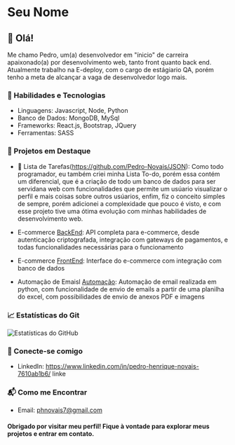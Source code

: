 # Seu Nome

## 👋 Olá!

Me chamo Pedro, um(a) desenvolvedor em "ínicio" de carreira apaixonado(a) por desenvolvimento web, tanto front quanto back end. Atualmente trabalho na E-deploy, com o cargo de estágiario QA, 
porém tenho a meta de alcançar a vaga de desenvolvedor logo mais.

### 🚀 Habilidades e Tecnologias

- Linguagens: Javascript, Node, Python
- Banco de Dados: MongoDB, MySql
- Frameworks: React.js, Bootstrap, JQuery
- Ferramentas: SASS

### 🔧 Projetos em Destaque

- 📝 Lista de Tarefas(https://github.com/Pedro-Novais/JSON): Como todo programador, eu também criei minha Lista To-do, porém essa contém um diferencial, que é a criação de todo um banco de dados para ser servidana web
  com funcionalidades que permite um usúario visualizar o perfil e mais coisas sobre outros usúarios, enfim, fiz o conceito simples de sempre, porém adicionei a complexidade que pouco é visto,
  e com esse projeto tive uma ótima evolução com minhas habilidades de desenvolvimento web.

  
- E-commerce [BackEnd](https://github.com/Pedro-Novais/e-commerce): API completa para e-commerce, desde autenticação criptografada, integração com gateways de pagamentos, e todas funcionalidades necessárias para o funcionamento
- E-commerce [FrontEnd](https://github.com/Pedro-Novais/e-commerce-UI): Interface do e-commerce com integração com banco de dados

- Automação de Emaisl [Automação](https://github.com/Pedro-Novais/Automacao-Emails): Automação de email realizada em python, com funcionalidade de envio de emails a partir de uma planilha do excel, com possibilidades de envio de anexos PDF e imagens

### 📈 Estatísticas do Git
![Estatísticas do GitHub](https://github-readme-stats.vercel.app/api?username=Pedro-Novais&show_icons=true&theme=dark)

### 🤝 Conecte-se comigo

- LinkedIn: https://www.linkedin.com/in/pedro-henrique-novais-7610ab1b6/
linke
### 📬 Como me Encontrar

- Email: phnovais7@gmail.com

#### Obrigado por visitar meu perfil! Fique à vontade para explorar meus projetos e entrar em contato.

